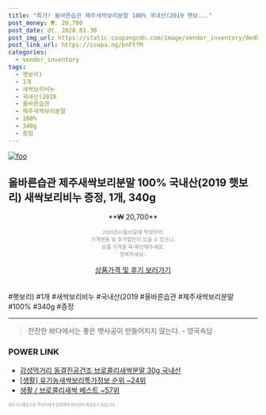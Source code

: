 ```yaml
--- 
title: "특가! 올바른습관 제주새싹보리분말 100% 국내산(2019 햇보..." 
post_money: ₩. 20,700 
post_date: dt. 2020.01.30 
post_img_url: https://static.coupangcdn.com/image/vendor_inventory/0edb/bd2d329d4ed9c848bfb16228a9cfcd8c6a83070b8f8429cd0df05699fbf3.jpg 
post_link_url: https://coupa.ng/bnFtfM 
categories: 
  - vendor_inventory 
tags: 
  - 햇보리) 
  - 1개 
  - 새싹보리비누 
  - 국내산(2019 
  - 올바른습관 
  - 제주새싹보리분말 
  - 100% 
  - 340g 
  - 증정 
--- 
```

[![foo](https://static.coupangcdn.com/image/vendor_inventory/0edb/bd2d329d4ed9c848bfb16228a9cfcd8c6a83070b8f8429cd0df05699fbf3.jpg)](https://coupa.ng/bnFtfM) 

## 올바른습관 제주새싹보리분말 100% 국내산(2019 햇보리) 새싹보리비누 증정, 1개, 340g 
<p style="text-align: center;">**₩ 20,700**</p> 
<p style="text-align: center;"><span style="color: #898c8f; font-family: Georgia,Times,serif; font-size: 0.75em;">2020년01월30일에 작성되어, <br>가격변동 및 추가할인이 있을 수 있으니,<br> 상품 가격을 꼭!확인해주세요.<br>행복하세요~</span> 
</p>	 
<div markdown="0" style="text-align: center;"><a href="https://coupa.ng/bnFtfM" class="btn btn--success">상품가격 및 후기 보러가기</a></div> 
<br><br> 
  #햇보리) #1개 #새싹보리비누 #국내산(2019 #올바른습관 #제주새싹보리분말 #100% #340g #증정 
<hr> 

> 잔잔한 바다에서는 좋은 뱃사공이 만들어지지 않는다. - 영국속담 


### POWER LINK

* <a href="https://blog.naver.com/an0733/221784820135" target="_blank">감성먹거리 동결진공건조 브로콜리새싹분말 30g 국내산</a>
* <a href="https://blog.naver.com/sakai111/221775829416" target="_blank"> [생활] 유기농새싹보리특가정보 순위 ~24위</a>
* <a href="https://blog.naver.com/santokki14/221784639824" target="_blank">생활 / 브로콜리새싹 베스트 ~57위</a>

<span style="color: #898c8f; font-family: Georgia,Times,serif; font-size: 0.55em;">파트너스활동으로 작성자에게 일정액의 커미션이 제공될수 있습니다.</span> 
